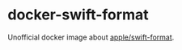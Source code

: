 docker-swift-format
====
Unofficial docker image about [apple/swift-format](https://github.com/apple/swift-format).
